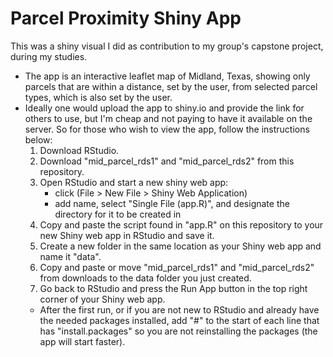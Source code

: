 # Parcel Proximity Shiny App

This was a shiny visual I did as  contribution to my group's capstone project, during my studies.

- The app is an interactive leaflet map of Midland, Texas, showing only parcels that are within a distance, set by the user, from selected parcel types, which is also set by the user.  
- Ideally one would upload the app to shiny.io and provide the link for others to use, but I'm cheap and not paying to have it available on the server.  So for those who wish to view the app, follow the instructions below:
  1. Download RStudio.
  2. Download "mid_parcel_rds1" and "mid_parcel_rds2" from this repository.
  3. Open RStudio and start a new shiny web app: 
      - click (File > New File > Shiny Web Application)
      - add name, select "Single File (app.R)", and designate the directory for it to be created in
  4. Copy and paste the script found in "app.R" on this repository to your new Shiny web app in RStudio and save it.
  5. Create a new folder in the same location as your Shiny web app and name it "data".
  6. Copy and paste or move "mid_parcel_rds1" and "mid_parcel_rds2" from downloads to the data folder you just created.
  7. Go back to RStudio and press the Run App button in the top right corner of your Shiny web app.
    - After the first run, or if you are not new to RStudio and already have the needed packages installed, add "#" to the start of each line that has "install.packages" so you are not reinstalling the packages (the app will start faster).

